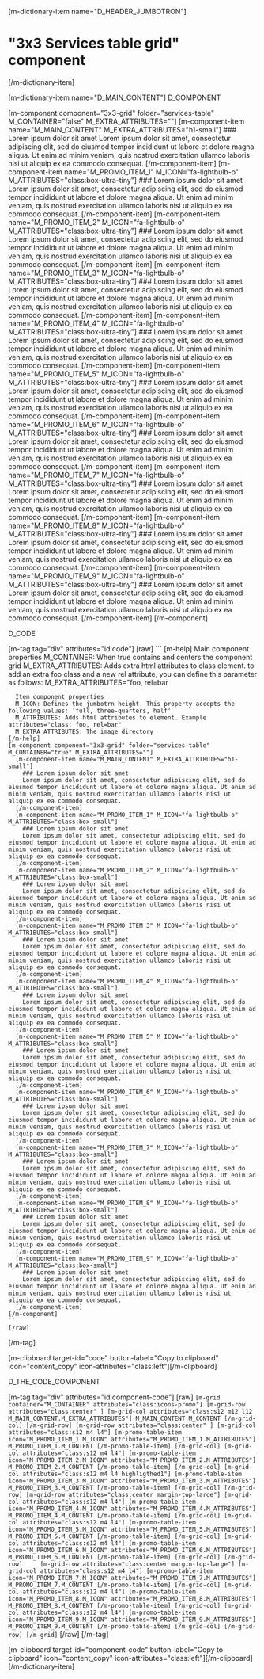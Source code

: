 [m-dictionary-item name="D_HEADER_JUMBOTRON"]
  # "3x3 Services table grid" component
[/m-dictionary-item]

[m-dictionary-item name="D_MAIN_CONTENT"]
  D_COMPONENT

  [m-component component="3x3-grid" folder="services-table" M_CONTAINER="false" M_EXTRA_ATTRIBUTES=""]
    [m-component-item name="M_MAIN_CONTENT" M_EXTRA_ATTRIBUTES="h1-small"]
      ### Lorem ipsum dolor sit amet
      Lorem ipsum dolor sit amet, consectetur adipiscing elit, sed do eiusmod tempor incididunt ut labore et dolore magna aliqua. Ut enim ad minim veniam, quis nostrud exercitation ullamco laboris nisi ut aliquip ex ea commodo consequat.
    [/m-component-item]
    [m-component-item name="M_PROMO_ITEM_1" M_ICON="fa-lightbulb-o" M_ATTRIBUTES="class:box-ultra-tiny"]
      ### Lorem ipsum dolor sit amet
      Lorem ipsum dolor sit amet, consectetur adipiscing elit, sed do eiusmod tempor incididunt ut labore et dolore magna aliqua. Ut enim ad minim veniam, quis nostrud exercitation ullamco laboris nisi ut aliquip ex ea commodo consequat.
    [/m-component-item]
    [m-component-item name="M_PROMO_ITEM_2" M_ICON="fa-lightbulb-o" M_ATTRIBUTES="class:box-ultra-tiny"]
      ### Lorem ipsum dolor sit amet
      Lorem ipsum dolor sit amet, consectetur adipiscing elit, sed do eiusmod tempor incididunt ut labore et dolore magna aliqua. Ut enim ad minim veniam, quis nostrud exercitation ullamco laboris nisi ut aliquip ex ea commodo consequat.
    [/m-component-item]
    [m-component-item name="M_PROMO_ITEM_3" M_ICON="fa-lightbulb-o" M_ATTRIBUTES="class:box-ultra-tiny"]
      ### Lorem ipsum dolor sit amet
      Lorem ipsum dolor sit amet, consectetur adipiscing elit, sed do eiusmod tempor incididunt ut labore et dolore magna aliqua. Ut enim ad minim veniam, quis nostrud exercitation ullamco laboris nisi ut aliquip ex ea commodo consequat.
    [/m-component-item]
    [m-component-item name="M_PROMO_ITEM_4" M_ICON="fa-lightbulb-o" M_ATTRIBUTES="class:box-ultra-tiny"]
      ### Lorem ipsum dolor sit amet
      Lorem ipsum dolor sit amet, consectetur adipiscing elit, sed do eiusmod tempor incididunt ut labore et dolore magna aliqua. Ut enim ad minim veniam, quis nostrud exercitation ullamco laboris nisi ut aliquip ex ea commodo consequat.
    [/m-component-item]
    [m-component-item name="M_PROMO_ITEM_5" M_ICON="fa-lightbulb-o" M_ATTRIBUTES="class:box-ultra-tiny"]
      ### Lorem ipsum dolor sit amet
      Lorem ipsum dolor sit amet, consectetur adipiscing elit, sed do eiusmod tempor incididunt ut labore et dolore magna aliqua. Ut enim ad minim veniam, quis nostrud exercitation ullamco laboris nisi ut aliquip ex ea commodo consequat.
    [/m-component-item]
    [m-component-item name="M_PROMO_ITEM_6" M_ICON="fa-lightbulb-o" M_ATTRIBUTES="class:box-ultra-tiny"]
      ### Lorem ipsum dolor sit amet
      Lorem ipsum dolor sit amet, consectetur adipiscing elit, sed do eiusmod tempor incididunt ut labore et dolore magna aliqua. Ut enim ad minim veniam, quis nostrud exercitation ullamco laboris nisi ut aliquip ex ea commodo consequat.
    [/m-component-item]
    [m-component-item name="M_PROMO_ITEM_7" M_ICON="fa-lightbulb-o" M_ATTRIBUTES="class:box-ultra-tiny"]
      ### Lorem ipsum dolor sit amet
      Lorem ipsum dolor sit amet, consectetur adipiscing elit, sed do eiusmod tempor incididunt ut labore et dolore magna aliqua. Ut enim ad minim veniam, quis nostrud exercitation ullamco laboris nisi ut aliquip ex ea commodo consequat.
    [/m-component-item]
    [m-component-item name="M_PROMO_ITEM_8" M_ICON="fa-lightbulb-o" M_ATTRIBUTES="class:box-ultra-tiny"]
      ### Lorem ipsum dolor sit amet
      Lorem ipsum dolor sit amet, consectetur adipiscing elit, sed do eiusmod tempor incididunt ut labore et dolore magna aliqua. Ut enim ad minim veniam, quis nostrud exercitation ullamco laboris nisi ut aliquip ex ea commodo consequat.
    [/m-component-item]
    [m-component-item name="M_PROMO_ITEM_9" M_ICON="fa-lightbulb-o" M_ATTRIBUTES="class:box-ultra-tiny"]
      ### Lorem ipsum dolor sit amet
      Lorem ipsum dolor sit amet, consectetur adipiscing elit, sed do eiusmod tempor incididunt ut labore et dolore magna aliqua. Ut enim ad minim veniam, quis nostrud exercitation ullamco laboris nisi ut aliquip ex ea commodo consequat.
    [/m-component-item]
  [/m-component]  

  D_CODE

  [m-tag tag="div" attributes="id:code"]
    [raw]
    ```
    [m-help]
      Main component properties
      M_CONTAINER: When true contains and centers the component grid
      M_EXTRA_ATTRIBUTES: Adds extra html attributes to class element. to add an extra foo class and a new rel attribute, you can define this parameter as follows: M_EXTRA_ATTRIBUTES="foo, rel=bar

      Item component properties
      M_ICON: Defines the jumbotrn height. This property accepts the following values: 'full, three-quarters, half'
      M_ATTRIBUTES: Adds html attributes to element. Example attributes="class: foo, rel=bar"
      M_EXTRA_ATTRIBUTES: The image directory
    [/m-help]
    [m-component component="3x3-grid" folder="services-table" M_CONTAINER="true" M_EXTRA_ATTRIBUTES=""]
      [m-component-item name="M_MAIN_CONTENT" M_EXTRA_ATTRIBUTES="h1-small"]
        ### Lorem ipsum dolor sit amet
        Lorem ipsum dolor sit amet, consectetur adipiscing elit, sed do eiusmod tempor incididunt ut labore et dolore magna aliqua. Ut enim ad minim veniam, quis nostrud exercitation ullamco laboris nisi ut aliquip ex ea commodo consequat.
      [/m-component-item]
      [m-component-item name="M_PROMO_ITEM_1" M_ICON="fa-lightbulb-o" M_ATTRIBUTES="class:box-small"]
        ### Lorem ipsum dolor sit amet
        Lorem ipsum dolor sit amet, consectetur adipiscing elit, sed do eiusmod tempor incididunt ut labore et dolore magna aliqua. Ut enim ad minim veniam, quis nostrud exercitation ullamco laboris nisi ut aliquip ex ea commodo consequat.
      [/m-component-item]
      [m-component-item name="M_PROMO_ITEM_2" M_ICON="fa-lightbulb-o" M_ATTRIBUTES="class:box-small"]
        ### Lorem ipsum dolor sit amet
        Lorem ipsum dolor sit amet, consectetur adipiscing elit, sed do eiusmod tempor incididunt ut labore et dolore magna aliqua. Ut enim ad minim veniam, quis nostrud exercitation ullamco laboris nisi ut aliquip ex ea commodo consequat.
      [/m-component-item]
      [m-component-item name="M_PROMO_ITEM_3" M_ICON="fa-lightbulb-o" M_ATTRIBUTES="class:box-small"]
        ### Lorem ipsum dolor sit amet
        Lorem ipsum dolor sit amet, consectetur adipiscing elit, sed do eiusmod tempor incididunt ut labore et dolore magna aliqua. Ut enim ad minim veniam, quis nostrud exercitation ullamco laboris nisi ut aliquip ex ea commodo consequat.
      [/m-component-item]
      [m-component-item name="M_PROMO_ITEM_4" M_ICON="fa-lightbulb-o" M_ATTRIBUTES="class:box-small"]
        ### Lorem ipsum dolor sit amet
        Lorem ipsum dolor sit amet, consectetur adipiscing elit, sed do eiusmod tempor incididunt ut labore et dolore magna aliqua. Ut enim ad minim veniam, quis nostrud exercitation ullamco laboris nisi ut aliquip ex ea commodo consequat.
      [/m-component-item]
      [m-component-item name="M_PROMO_ITEM_5" M_ICON="fa-lightbulb-o" M_ATTRIBUTES="class:box-small"]
        ### Lorem ipsum dolor sit amet
        Lorem ipsum dolor sit amet, consectetur adipiscing elit, sed do eiusmod tempor incididunt ut labore et dolore magna aliqua. Ut enim ad minim veniam, quis nostrud exercitation ullamco laboris nisi ut aliquip ex ea commodo consequat.
      [/m-component-item]
      [m-component-item name="M_PROMO_ITEM_6" M_ICON="fa-lightbulb-o" M_ATTRIBUTES="class:box-small"]
        ### Lorem ipsum dolor sit amet
        Lorem ipsum dolor sit amet, consectetur adipiscing elit, sed do eiusmod tempor incididunt ut labore et dolore magna aliqua. Ut enim ad minim veniam, quis nostrud exercitation ullamco laboris nisi ut aliquip ex ea commodo consequat.
      [/m-component-item]
      [m-component-item name="M_PROMO_ITEM_7" M_ICON="fa-lightbulb-o" M_ATTRIBUTES="class:box-small"]
        ### Lorem ipsum dolor sit amet
        Lorem ipsum dolor sit amet, consectetur adipiscing elit, sed do eiusmod tempor incididunt ut labore et dolore magna aliqua. Ut enim ad minim veniam, quis nostrud exercitation ullamco laboris nisi ut aliquip ex ea commodo consequat.
      [/m-component-item]
      [m-component-item name="M_PROMO_ITEM_8" M_ICON="fa-lightbulb-o" M_ATTRIBUTES="class:box-small"]
        ### Lorem ipsum dolor sit amet
        Lorem ipsum dolor sit amet, consectetur adipiscing elit, sed do eiusmod tempor incididunt ut labore et dolore magna aliqua. Ut enim ad minim veniam, quis nostrud exercitation ullamco laboris nisi ut aliquip ex ea commodo consequat.
      [/m-component-item]
      [m-component-item name="M_PROMO_ITEM_9" M_ICON="fa-lightbulb-o" M_ATTRIBUTES="class:box-small"]
        ### Lorem ipsum dolor sit amet
        Lorem ipsum dolor sit amet, consectetur adipiscing elit, sed do eiusmod tempor incididunt ut labore et dolore magna aliqua. Ut enim ad minim veniam, quis nostrud exercitation ullamco laboris nisi ut aliquip ex ea commodo consequat.
      [/m-component-item]
    [/m-component]     
    ```
    [/raw]
  [/m-tag]  

  [m-clipboard target-id="code" button-label="Copy to clipboard" icon="content_copy" icon-attributes="class:left"][/m-clipboard]

  D_THE_CODE_COMPONENT

  [m-tag tag="div" attributes="id:component-code"]
    [raw]
    ```
    [m-grid container="M_CONTAINER" attributes="class:icons-promo"]
      [m-grid-row attributes="class:center" ]
        [m-grid-col attributes="class:s12 m12 l12 M_MAIN_CONTENT.M_EXTRA_ATTRIBUTES"]
          M_MAIN_CONTENT.M_CONTENT
        [/m-grid-col]
      [/m-grid-row]
      [m-grid-row attributes="class:center" ]
        [m-grid-col attributes="class:s12 m4 l4"]
          [m-promo-table-item icon="M_PROMO_ITEM_1.M_ICON" attributes="M_PROMO_ITEM_1.M_ATTRIBUTES"]
            M_PROMO_ITEM_1.M_CONTENT
          [/m-promo-table-item]
        [/m-grid-col]
        [m-grid-col attributes="class:s12 m4 l4"]
          [m-promo-table-item icon="M_PROMO_ITEM_2.M_ICON" attributes="M_PROMO_ITEM_2.M_ATTRIBUTES"]
            M_PROMO_ITEM_2.M_CONTENT
          [/m-promo-table-item]
        [/m-grid-col]
        [m-grid-col attributes="class:s12 m4 l4 highligthed1"]
          [m-promo-table-item icon="M_PROMO_ITEM_3.M_ICON" attributes="M_PROMO_ITEM_3.M_ATTRIBUTES"]
            M_PROMO_ITEM_3.M_CONTENT
          [/m-promo-table-item]
        [/m-grid-col]
      [/m-grid-row]
      [m-grid-row attributes="class:center margin-top-large"]
        [m-grid-col attributes="class:s12 m4 l4"]
          [m-promo-table-item icon="M_PROMO_ITEM_4.M_ICON" attributes="M_PROMO_ITEM_4.M_ATTRIBUTES"]
            M_PROMO_ITEM_4.M_CONTENT
          [/m-promo-table-item]
        [/m-grid-col]
        [m-grid-col attributes="class:s12 m4 l4"]
          [m-promo-table-item icon="M_PROMO_ITEM_5.M_ICON" attributes="M_PROMO_ITEM_5.M_ATTRIBUTES"]
            M_PROMO_ITEM_5.M_CONTENT
          [/m-promo-table-item]
        [/m-grid-col]
        [m-grid-col attributes="class:s12 m4 l4"]
          [m-promo-table-item icon="M_PROMO_ITEM_6.M_ICON" attributes="M_PROMO_ITEM_6.M_ATTRIBUTES"]
            M_PROMO_ITEM_6.M_CONTENT
          [/m-promo-table-item]
        [/m-grid-col]
      [/m-grid-row]    
      [m-grid-row attributes="class:center margin-top-large"]
        [m-grid-col attributes="class:s12 m4 l4"]
          [m-promo-table-item icon="M_PROMO_ITEM_7.M_ICON" attributes="M_PROMO_ITEM_7.M_ATTRIBUTES"]
            M_PROMO_ITEM_7.M_CONTENT
          [/m-promo-table-item]
        [/m-grid-col]
        [m-grid-col attributes="class:s12 m4 l4"]
          [m-promo-table-item icon="M_PROMO_ITEM_8.M_ICON" attributes="M_PROMO_ITEM_8.M_ATTRIBUTES"]
            M_PROMO_ITEM_8.M_CONTENT
          [/m-promo-table-item]
        [/m-grid-col]
        [m-grid-col attributes="class:s12 m4 l4"]
          [m-promo-table-item icon="M_PROMO_ITEM_9.M_ICON" attributes="M_PROMO_ITEM_9.M_ATTRIBUTES"]
            M_PROMO_ITEM_9.M_CONTENT
          [/m-promo-table-item]
        [/m-grid-col]
      [/m-grid-row]
    [/m-grid]
    ```
    [/raw]
  [/m-tag]  

  [m-clipboard target-id="component-code" button-label="Copy to clipboard" icon="content_copy" icon-attributes="class:left"][/m-clipboard]
[/m-dictionary-item]
